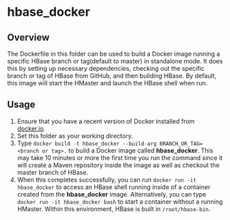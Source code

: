 <!---
Licensed to the Apache Software Foundation (ASF) under one
or more contributor license agreements.  See the NOTICE file
distributed with this work for additional information
regarding copyright ownership.  The ASF licenses this file
to you under the Apache License, Version 2.0 (the
"License"); you may not use this file except in compliance
with the License.  You may obtain a copy of the License at

  http://www.apache.org/licenses/LICENSE-2.0

Unless required by applicable law or agreed to in writing,
software distributed under the License is distributed on an
"AS IS" BASIS, WITHOUT WARRANTIES OR CONDITIONS OF ANY
KIND, either express or implied.  See the License for the
specific language governing permissions and limitations
under the License.
-->

# hbase_docker

## Overview

The Dockerfile in this folder can be used to build a Docker image running
a specific HBase branch or tag(default to master) in standalone mode. It
does this by setting up necessary dependencies, checking out the specific
branch or tag of HBase from GitHub, and then building HBase. By default,
this image will start the HMaster and launch the HBase shell when run.

## Usage

1. Ensure that you have a recent version of Docker installed from
   [docker.io](http://www.docker.io).
1. Set this folder as your working directory.
1. Type `docker build -t hbase_docker --build-arg BRANCH_OR_TAG=<branch or tag>.`
   to build a Docker image called **hbase_docker**. This may take 10 minutes
   or more the first time you run the command since it will create a Maven
   repository inside the image as well as checkout the master branch of HBase.
1. When this completes successfully, you can run `docker run -it hbase_docker`
   to access an HBase shell running inside of a container created from the
   **hbase_docker** image. Alternatively, you can type `docker run -it hbase_docker
   bash` to start a container without a running HMaster. Within this environment,
   HBase is built in `/root/hbase-bin`.
